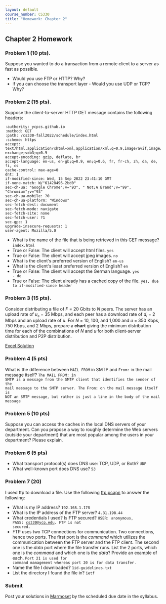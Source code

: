 ```yaml
---
layout: default
course_number: CS330
title: "Homework: Chapter 2"
---
```

## Chapter 2 Homework

### Problem 1 (10 pts).
Suppose you wanted to do a transaction from a remote client to a server as fast as possible.  
  - Would you use FTP or HTTP? Why?
  - If you can choose the transport layer - Would you use UDP or TCP? Why?

### Problem 2 (15 pts).
Suppose the client-to-server HTTP GET message contains the following headers:
```
:authority: ycpcs.github.io
:method: GET
:path: /cs330-fall2022/schedule/index.html
:scheme: https
accept: text/html,application/xhtml+xml,application/xml;q=0.9,image/avif,image/webp,image/apng,*/*;q=0.8,application/signed-exchange;v=b3;q=0.9
accept-encoding: gzip, deflate, br
accept-language: en-us, en-gb;q=0.9, en;q=0.6, fr, fr-ch, zh, da, de, fi, cs
cache-control: max-age=0
dnt: 1
if-modified-since: Wed, 15 Sep 2022 23:41:10 GMT
if-none-match: W/"61428496-2bd0"
sec-ch-ua: "Google Chrome";v="93", " Not;A Brand";v="99", "Chromium";v="93"
sec-ch-ua-mobile: ?0
sec-ch-ua-platform: "Windows"
sec-fetch-dest: document
sec-fetch-mode: navigate
sec-fetch-site: none
sec-fetch-user: ?1
sec-gpc: 1
upgrade-insecure-requests: 1
user-agent: Mozilla/5.0
```
  - What is the name of the file that is being retrieved in this GET message? <code>index.html</code>
  - True or False: The client will accept html files. <code>yes</code>
  - True or False: The client will accept jpeg images. <code>no</code>
  - What is the client's preferred version of English? <code>en-us</code>
  - What is the client's least preferred version of English? <code>en</code>
  - True or False: The client will accept the German language. <code>yes - de</code>
  - True or False: The client already has a cached copy of the file. <code>yes, due to if-modified-since header </code>

### Problem 3 (15 pts).
Consider distributing a file of _F =_ 20 Gbits to _N_ peers. The server has an upload rate of _u<sub>s</sub>_ = 35 Mbps, and each peer has a download rate of _d<sub>i</sub>_ = 2 Mbps and an upload rate of _u_.
For _N_ = 10, 100, and 1,000 and _u_ = 350 Kbps, 750 Kbps, and 2 Mbps, prepare a **chart** giving the minimum distribution time for each of the combinations of _N_ and _u_ for both client-server distribution and P2P distribution.

[Excel Solution](cs_vs_p2p.xlsx)

### Problem 4 (5 pts)
What is the difference between ```MAIL FROM``` in SMTP and ```From:``` in the mail message itself?
<code>The MAIL FROM: in SMTP is a message from the SMTP client that identifies the sender of the mail message to the SMTP server. The From: on the mail message itself is NOT an SMTP message, but rather is just a line in the body of the mail message
</code>

### Problem 5 (10 pts)
Suppose you can access the caches in the local DNS servers of your department. Can you propose a way to roughly determine the Web servers (outside your department) that are most popular among the users in your department? Please explain.

### Problem 6 (5 pts)
  - What transport protocol(s) does DNS use: TCP, UDP, or Both? <code>UDP</code>
  - What well-known port does DNS use? <code>53</code>

### Problem 7 (20)
I used ftp to download a file. Use the following [ftp.pcapn](../schedule/files/ftp.pcapng) to answer the following:
  - What is my IP address? <code>192.168.1.178</code>
  - What is the IP address of the FTP server? <code>4.31.198.44</code>
  - What credentials I used? Is FTP secured? <code>USER: anonymous, PASS: cs330@ycp.edu. FTP is not secured.</code>
  - FTP uses two TCP connections for communication. Two connections, hence two ports. The first port is the _command_ which utilizes the communication between the FTP server and the FTP client. The second one is the _data_ port where the file transfer runs. List the 2 ports, which one is the  _command_  and which one is the _data_? Provide an example of each. <code>Port 21 is used for command management whereas port 20 is for data transfer. </code>
  - Name the file I downloaded? <code>1id-guidelines.txt</code>
  - List the directory I found the file in? <code>ietf</code>


### Submit

Post your solutions in [Marmoset](https://cs.ycp.edu/marmoset) by the scheduled due date in the syllabus.
